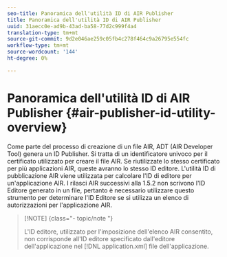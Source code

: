 ```yaml
---
seo-title: Panoramica dell'utilità ID di AIR Publisher
title: Panoramica dell'utilità ID di AIR Publisher
uuid: 31aecc0e-ad9b-43ad-ba58-77d2c999f4a4
translation-type: tm+mt
source-git-commit: 9d2e046ae259c05fb4c278f464c9a26795e554fc
workflow-type: tm+mt
source-wordcount: '144'
ht-degree: 0%

---
```



# Panoramica dell&#39;utilità ID di AIR Publisher {#air-publisher-id-utility-overview}

Come parte del processo di creazione di un file AIR, ADT (AIR Developer Tool) genera un ID Publisher. Si tratta di un identificatore univoco per il certificato utilizzato per creare il file AIR. Se riutilizzate lo stesso certificato per più applicazioni AIR, queste avranno lo stesso ID editore. L&#39;utilità ID di pubblicazione AIR viene utilizzata per calcolare l&#39;ID di editore per un&#39;applicazione AIR. I rilasci AIR successivi alla 1.5.2 non scrivono l&#39;ID Editore generato in un file, pertanto è necessario utilizzare questo strumento per determinare l&#39;ID Editore se si utilizza un elenco di autorizzazioni per l&#39;applicazione AIR.

>[!NOTE] {class=&quot;- topic/note &quot;}
>
>L&#39;ID editore, utilizzato per l&#39;imposizione dell&#39;elenco AIR consentito, non corrisponde all&#39;ID editore specificato dall&#39;editore dell&#39;applicazione nel [!DNL application.xml] file dell&#39;applicazione.

